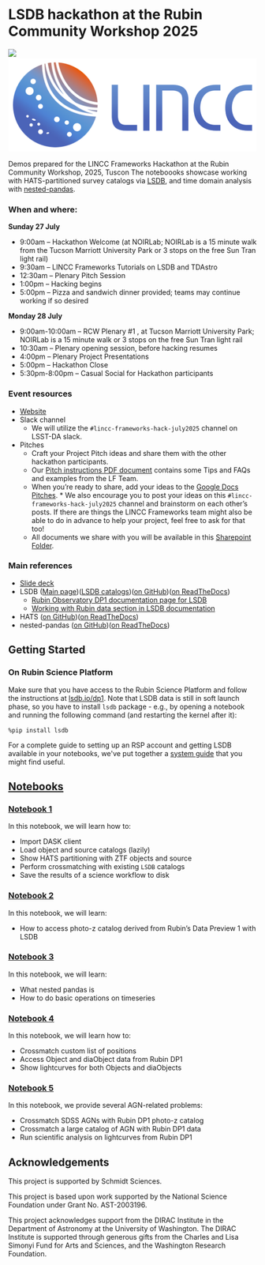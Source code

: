 # LSDB hackathon at the Rubin Community Workshop 2025

<img src="https://cdn2.webdamdb.com/1280_2yYofV7cPVE1.png?1607019137" height="200"> [![LINCC Frameworks](https://github.com/astronomy-commons/lsdb/blob/main/docs/lincc-logo.png)](https://lsstdiscoveryalliance.org/programs/lincc-frameworks/)

Demos prepared for the LINCC Frameworks Hackathon at the Rubin Community Workshop, 2025, Tuscon
The noteboooks showcase working with HATS-partitioned survey catalogs via [LSDB](https://lsdb.io), and time domain analysis with [nested-pandas](https://nested-pandas.readthedocs.io/en/latest/).

### When and where:

**Sunday 27 July**

* 9:00am – Hackathon Welcome (at NOIRLab; NOIRLab is a 15 minute walk from the Tucson Marriott University Park or 3 stops on the free Sun Tran light rail)
* 9:30am – LINCC Frameworks Tutorials on LSDB and TDAstro
* 12:30am – Plenary Pitch Session
* 1:00pm – Hacking begins
* 5:00pm – Pizza and sandwich dinner provided; teams may continue working if so desired

**Monday 28 July**

* 9:00am-10:00am – RCW Plenary #1 , at Tucson Marriott University Park; NOIRLab is a 15 minute walk or 3 stops on the free Sun Tran light rail
* 10:30am – Plenary opening session, before hacking resumes
* 4:00pm – Plenary Project Presentations
* 5:00pm – Hackathon Close
* 5:30pm-8:00pm – Casual Social for Hackathon participants

### Event resources

* [Website](https://lsstdiscoveryalliance.org/lincc-frameworks-workshops-and-hackathons/)
* Slack channel
  * We will utilize the `#lincc-frameworks-hack-july2025` channel on LSST-DA slack.
* Pitches
  * Craft your Project Pitch ideas and share them with the other hackathon participants. 
  * Our [Pitch instructions PDF document](https://lsstcorg.sharepoint.com/:b:/g/ES_LXMmSL5VOtEh2ffiiAP8BIfJAFkVFpwfA61gI_OFMxA?e=yDORga) contains some Tips and FAQs and examples from the LF Team. 
  * When you’re ready to share, add your ideas to the [Google Docs Pitches](https://docs.google.com/document/d/10n7OfOHEYK-n0500OzpuSuV92CsmgCHHkaAwS22xcYw/edit?usp=sharing). * We also encourage you to post your ideas on this `#lincc-frameworks-hack-july2025` channel and brainstorm on each other’s posts. If there are things the LINCC Frameworks team might also be able to do in advance to help your project, feel free to ask for that too!
  * All documents we share with you will be available in this [Sharepoint Folder](https://lsstcorg.sharepoint.com/:f:/g/ErkRZva4HklFsmYtPW30P4gBJAD5_IgE4YyGn3g7crDMJw?e=iP5clb).

### Main references

* [Slide deck](https://docs.google.com/presentation/d/1FnZF5o-ZdEKGN3tu5d2xakc2o_satLK7Dl4KNnFZeYg)
* LSDB ([Main page](https://lsdb.io))([LSDB catalogs](https://data.lsdb.io))([on GitHub](https://github.com/astronomy-commons/lsdb))([on ReadTheDocs](https://lsdb.readthedocs.io/en/latest/))  
  * [Rubin Observatory DP1 documentation page for LSDB](https://dp1.lsst.io/products/lsdb.html)  
  * [Working with Rubin data section in LSDB documentation](https://docs.lsdb.io/en/latest/tutorial_toc/toc_rubin.html)
* HATS ([on GitHub](https://github.com/astronomy-commons/hats))([on ReadTheDocs](https://hats.readthedocs.io/en/stable/))
* nested-pandas ([on GitHub](https://github.com/lincc-frameworks/nested-pandas))([on ReadTheDocs](https://nested-pandas.readthedocs.io/en/stable/))

## Getting Started 

### On Rubin Science Platform

Make sure that you have access to the Rubin Science Platform and follow the instructions at [lsdb.io/dp1](https://lsdb.io/dp1). Note that LSDB data is still in soft launch phase, so you have to install `lsdb` package - e.g., by opening a notebook and running the following command (and restarting the kernel after it):

```
%pip install lsdb
```

For a complete guide to setting up an RSP account and getting LSDB available in
your notebooks, we've put together a [system guide](/setup/) that you might find useful.

## [Notebooks](/tutorials/)

### [Notebook 1](/tutorials/Notebook_1_Intro.ipynb)

In this notebook, we will learn how to:

- Import DASK client
- Load object and source catalogs (lazily)
- Show HATS partitioning with ZTF objects and source
- Perform crossmatching with existing `LSDB` catalogs
- Save the results of a science workflow to disk

### [Notebook 2](/tutorials/Notebook_2_Intro.ipynb)

In this notebook, we will learn:

- How to access photo-z catalog derived from Rubin’s Data Preview 1 with LSDB 

### [Notebook 3](/tutorials/Notebook_3_Intro.ipynb)

In this notebook, we will learn:

- What nested pandas is
- How to do basic operations on timeseries

### [Notebook 4](/tutorials/Notebook_4_Intro.ipynb)

In this notebook, we will learn how to:

- Crossmatch custom list of positions
- Access Object and diaObject data from Rubin DP1
- Show lightcurves for both Objects and diaObjects

### [Notebook 5](/tutorials/Notebook_5_Intro.ipynb)

In this notebook, we provide several AGN-related problems:

- Crossmatch SDSS AGNs with Rubin DP1 photo-z catalog
- Crossmatch a large catalog of AGN with Rubin DP1 data
- Run scientific analysis on lightcurves from Rubin DP1

## Acknowledgements

This project is supported by Schmidt Sciences.

This project is based upon work supported by the National Science Foundation under Grant No. AST-2003196.

This project acknowledges support from the DIRAC Institute in the Department of Astronomy at the University of Washington. The DIRAC Institute is supported through generous gifts from the Charles and Lisa Simonyi Fund for Arts and Sciences, and the Washington Research Foundation.
